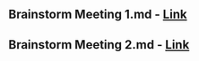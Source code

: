 ## Brainstorm Meeting 1.md - [Link](https://github.com/cse110-sp21-group36/cse110-sp21-group36/blob/main/admin/meetings/102322-Brainstorm-Part-1.md)
## Brainstorm Meeting 2.md - [Link](https://github.com/cse110-sp21-group36/cse110-sp21-group36/blob/main/admin/meetings/102322-Brainstorm-Part-2.md)
